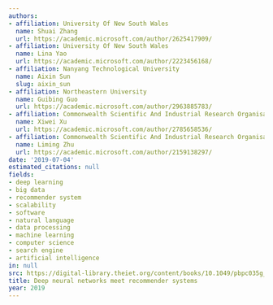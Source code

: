 ```yaml
---
authors:
- affiliation: University Of New South Wales
  name: Shuai Zhang
  url: https://academic.microsoft.com/author/2625417909/
- affiliation: University Of New South Wales
  name: Lina Yao
  url: https://academic.microsoft.com/author/2223456168/
- affiliation: Nanyang Technological University
  name: Aixin Sun
  slug: aixin_sun
- affiliation: Northeastern University
  name: Guibing Guo
  url: https://academic.microsoft.com/author/2963885783/
- affiliation: Commonwealth Scientific And Industrial Research Organisation
  name: Xiwei Xu
  url: https://academic.microsoft.com/author/2785658536/
- affiliation: Commonwealth Scientific And Industrial Research Organisation
  name: Liming Zhu
  url: https://academic.microsoft.com/author/2159138297/
date: '2019-07-04'
estimated_citations: null
fields:
- deep learning
- big data
- recommender system
- scalability
- software
- natural language
- data processing
- machine learning
- computer science
- search engine
- artificial intelligence
in: null
src: https://digital-library.theiet.org/content/books/10.1049/pbpc035g_ch2
title: Deep neural networks meet recommender systems
year: 2019
---
```

